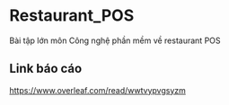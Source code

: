 # Restaurant_POS
Bài tập lớn môn Công nghệ phần mềm về restaurant POS


## Link báo cáo
https://www.overleaf.com/read/wwtvypvgsyzm

